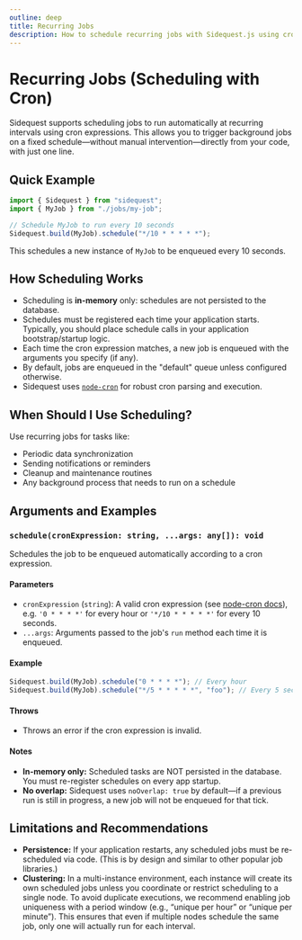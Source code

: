 ```yaml
---
outline: deep
title: Recurring Jobs
description: How to schedule recurring jobs with Sidequest.js using cron expressions.
---
```


# Recurring Jobs (Scheduling with Cron)

Sidequest supports scheduling jobs to run automatically at recurring intervals using cron expressions. This allows you to trigger background jobs on a fixed schedule—without manual intervention—directly from your code, with just one line.

## Quick Example

```ts
import { Sidequest } from "sidequest";
import { MyJob } from "./jobs/my-job";

// Schedule MyJob to run every 10 seconds
Sidequest.build(MyJob).schedule("*/10 * * * * *");
```

This schedules a new instance of `MyJob` to be enqueued every 10 seconds.

## How Scheduling Works

- Scheduling is **in-memory** only: schedules are not persisted to the database.
- Schedules must be registered each time your application starts. Typically, you should place schedule calls in your application bootstrap/startup logic.
- Each time the cron expression matches, a new job is enqueued with the arguments you specify (if any).
- By default, jobs are enqueued in the "default" queue unless configured otherwise.
- Sidequest uses [`node-cron`](https://www.npmjs.com/package/node-cron) for robust cron parsing and execution.

## When Should I Use Scheduling?

Use recurring jobs for tasks like:

- Periodic data synchronization
- Sending notifications or reminders
- Cleanup and maintenance routines
- Any background process that needs to run on a schedule

## Arguments and Examples

### `schedule(cronExpression: string, ...args: any[]): void`

Schedules the job to be enqueued automatically according to a cron expression.

#### Parameters

- `cronExpression` (`string`): A valid cron expression (see [node-cron docs](https://www.npmjs.com/package/node-cron#cron-syntax)), e.g. `'0 * * * *'` for every hour or `'*/10 * * * * *'` for every 10 seconds.
- `...args`: Arguments passed to the job's `run` method each time it is enqueued.

#### Example

```ts
Sidequest.build(MyJob).schedule("0 * * * *"); // Every hour
Sidequest.build(MyJob).schedule("*/5 * * * * *", "foo"); // Every 5 seconds with argument
```

#### Throws

- Throws an error if the cron expression is invalid.

#### Notes

- **In-memory only:** Scheduled tasks are NOT persisted in the database. You must re-register schedules on every app startup.
- **No overlap:** Sidequest uses `noOverlap: true` by default—if a previous run is still in progress, a new job will not be enqueued for that tick.

## Limitations and Recommendations

- **Persistence:** If your application restarts, any scheduled jobs must be re-scheduled via code. (This is by design and similar to other popular job libraries.)
- **Clustering:** In a multi-instance environment, each instance will create its own scheduled jobs unless you coordinate or restrict scheduling to a single node. 
  To avoid duplicate executions, we recommend enabling job uniqueness with a period window (e.g., “unique per hour” or “unique per minute”). 
  This ensures that even if multiple nodes schedule the same job, only one will actually run for each interval.

